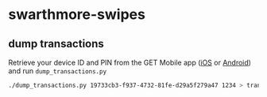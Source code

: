 # swarthmore-swipes

## dump transactions

Retrieve your device ID and PIN from the GET Mobile app ([iOS](https://apps.apple.com/us/app/get-mobile/id844091049) or [Android](https://play.google.com/store/apps/details?id=com.cbord.get)) and run `dump_transactions.py`

```sh
./dump_transactions.py 19733cb3-f937-4732-81fe-d29a5f279a47 1234 > transactions.json
```
